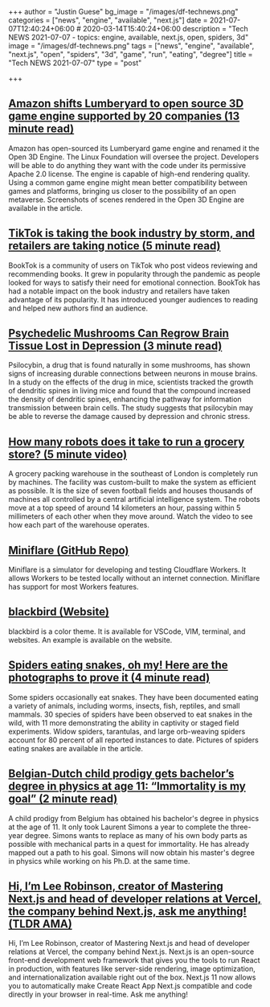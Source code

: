 +++
author = "Justin Guese"
bg_image = "/images/df-technews.png"
categories = ["news", "engine", "available", "next.js"]
date = 2021-07-07T12:40:24+06:00 # 2020-03-14T15:40:24+06:00
description = "Tech NEWS 2021-07-07 - topics: engine, available, next.js, open, spiders, 3d"
image = "/images/df-technews.png"
tags = ["news", "engine", "available", "next.js", "open", "spiders", "3d", "game", "run", "eating", "degree"]
title = "Tech NEWS 2021-07-07"
type = "post"

+++

## [Amazon shifts Lumberyard to open source 3D game engine supported by 20 companies (13 minute read)](https://venturebeat.com/2021/07/06/amazons-lumberyard-becomes-an-open-source-3d-game-engine-with-support-from-20-companies/)

Amazon has open-sourced its Lumberyard game engine and renamed it the Open 3D Engine. The Linux Foundation will oversee the project. Developers will be able to do anything they want with the code under its permissive Apache 2.0 license. The engine is capable of high-end rendering quality. Using a common game engine might mean better compatibility between games and platforms, bringing us closer to the possibility of an open metaverse. Screenshots of scenes rendered in the Open 3D Engine are available in the article.

## [TikTok is taking the book industry by storm, and retailers are taking notice (5 minute read)](https://www.nbcnews.com/news/us-news/tiktok-taking-book-industry-storm-retailers-are-taking-notice-n1272909)

BookTok is a community of users on TikTok who post videos reviewing and recommending books. It grew in popularity through the pandemic as people looked for ways to satisfy their need for emotional connection. BookTok has had a notable impact on the book industry and retailers have taken advantage of its popularity. It has introduced younger audiences to reading and helped new authors find an audience.

## [Psychedelic Mushrooms Can Regrow Brain Tissue Lost in Depression (3 minute read)](https://interestingengineering.com/psychedelic-mushrooms-regrow-brain-tissue-depression)

Psilocybin, a drug that is found naturally in some mushrooms, has shown signs of increasing durable connections between neurons in mouse brains. In a study on the effects of the drug in mice, scientists tracked the growth of dendritic spines in living mice and found that the compound increased the density of dendritic spines, enhancing the pathway for information transmission between brain cells. The study suggests that psilocybin may be able to reverse the damage caused by depression and chronic stress.

## [How many robots does it take to run a grocery store? (5 minute video)](https://www.youtube.com/watch?v=ssZ_8cqfBlE)

A grocery packing warehouse in the southeast of London is completely run by machines. The facility was custom-built to make the system as efficient as possible. It is the size of seven football fields and houses thousands of machines all controlled by a central artificial intelligence system. The robots move at a top speed of around 14 kilometers an hour, passing within 5 millimeters of each other when they move around. Watch the video to see how each part of the warehouse operates.

## [Miniflare (GitHub Repo)](https://github.com/mrbbot/miniflare)

Miniflare is a simulator for developing and testing Cloudflare Workers. It allows Workers to be tested locally without an internet connection. Miniflare has support for most Workers features.

## [blackbird (Website)](https://blackbird.mattglei.ch/)

blackbird is a color theme. It is available for VSCode, VIM, terminal, and websites. An example is available on the website.

## [Spiders eating snakes, oh my! Here are the photographs to prove it (4 minute read)](https://arstechnica.com/science/2021/07/spiders-eating-snakes-oh-my-here-are-the-photographs-to-prove-it/)

Some spiders occasionally eat snakes. They have been documented eating a variety of animals, including worms, insects, fish, reptiles, and small mammals. 30 species of spiders have been observed to eat snakes in the wild, with 11 more demonstrating the ability in captivity or staged field experiments. Widow spiders, tarantulas, and large orb-weaving spiders account for 80 percent of all reported instances to date. Pictures of spiders eating snakes are available in the article.

## [Belgian-Dutch child prodigy gets bachelor’s degree in physics at age 11: “Immortality is my goal” (2 minute read)](https://www.psychnewsdaily.com/belgian-dutch-child-prodigy-gets-bachelors-degree-in-physics-at-age-11-immortality-is-my-goal/)

A child prodigy from Belgium has obtained his bachelor's degree in physics at the age of 11. It only took Laurent Simons a year to complete the three-year degree. Simons wants to replace as many of his own body parts as possible with mechanical parts in a quest for immortality. He has already mapped out a path to his goal. Simons will now obtain his master's degree in physics while working on his Ph.D. at the same time.

## [Hi, I’m Lee Robinson, creator of Mastering Next.js and head of developer relations at Vercel, the company behind Next.js, ask me anything! (TLDR AMA)](https://tldr.tech/token/6c3ef825381ee396191f77cb92dd1969?redirect=https%3A%2F%2Ftldr.tech%2Fama%2Flee-robinson/1/0100017a8070a1f1-8d7ab451-d2b3-40cf-b3e9-e18cba253ec1-000000/MelnWXTbHj33OrRLlWNp06pNB2z0Oh7ZpxH3UefCO_k=204)

Hi, I’m Lee Robinson, creator of Mastering Next.js and head of developer relations at Vercel, the company behind Next.js. Next.js is an open-source front-end development web framework that gives you the tools to run React in production, with features like server-side rendering, image optimization, and internationalization available right out of the box. Next.js 11 now allows you to automatically make Create React App Next.js compatible and code directly in your browser in real-time. Ask me anything!

